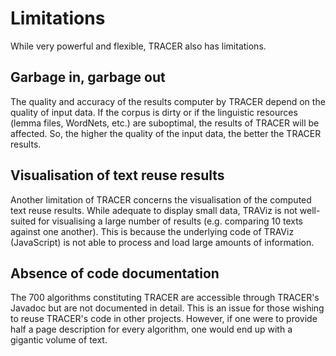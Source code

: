 # Limitations

While very powerful and flexible, TRACER also has limitations.

## Garbage in, garbage out

The quality and accuracy of the results computer by TRACER depend on the quality of input data. If the corpus is dirty or if the linguistic resources \(lemma files, WordNets, etc.\) are suboptimal, the results of TRACER will be affected. So, the higher the quality of the input data, the better the TRACER results.

## Visualisation of text reuse results

Another limitation of TRACER concerns the visualisation of the computed text reuse results. While adequate to display small data, TRAViz is not well-suited for visualising a large number of results \(e.g. comparing 10 texts against one another\). This is because the underlying code of TRAViz \(JavaScript\) is not able to process and load large amounts of information.

## Absence of code documentation

The 700 algorithms constituting TRACER are accessible through TRACER's Javadoc but are not documented in detail. This is an issue for those wishing to reuse TRACER's code in other projects. However, if one were to provide half a page description for every algorithm, one would end up with a gigantic volume of text.

